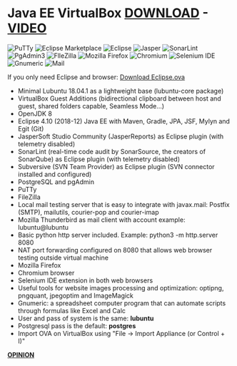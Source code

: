 # Java EE VirtualBox [DOWNLOAD](https://github.com/Virtual-Machines/Java-EE-VirtualBox/releases/download/latest/JavaEE.ova) - [VIDEO](https://www.youtube.com/watch?v=gZabXYjjU3k)



![PuTTy](https://raw.githubusercontent.com/Virtual-Machines/Java-EE-VirtualBox/master/putty.png)
![Eclipse Marketplace](https://raw.githubusercontent.com/Virtual-Machines/Java-EE-VirtualBox/master/eclipseMarketplace.png)
![Eclipse](https://raw.githubusercontent.com/Virtual-Machines/Java-EE-VirtualBox/master/eclipseAbout.png)
![Jasper](https://raw.githubusercontent.com/Virtual-Machines/Java-EE-VirtualBox/master/jasper.png)
![SonarLint](https://raw.githubusercontent.com/Virtual-Machines/Java-EE-VirtualBox/master/SonarLint.png)
![PgAdmin3](https://raw.githubusercontent.com/Virtual-Machines/Java-EE-VirtualBox/master/pgadmin.png)
![FlleZilla](https://raw.githubusercontent.com/Virtual-Machines/AJava-EE-VirtualBox/master/filezilla.png)
![Mozilla Firefox](https://raw.githubusercontent.com/Virtual-Machines/Java-EE-VirtualBox/master/firefox.png)
![Chromium](https://raw.githubusercontent.com/Virtual-Machines/Java-EE-VirtualBox/master/chromium.png)
![Selenium IDE](https://raw.githubusercontent.com/Virtual-Machines/Java-EE-VirtualBox/master/SeleniumIDE.png)
![Gnumeric](https://raw.githubusercontent.com/Virtual-Machines/Java-EE-VirtualBox/master/gnumeric.png)
![Mail](https://raw.githubusercontent.com/Virtual-Machines/Java-EE-VirtualBox/master/mail.png)

If you only need Eclipse and browser: [Download Eclipse.ova](https://github.com/Virtual-Machines/Java-EE-VirtualBox/releases/download/latest/Eclipse.ova)

- Minimal Lubuntu 18.04.1 as a lightweight base (lubuntu-core package)
- VirtualBox Guest Additions (bidirectional clipboard between host and guest, shared folders capable, Seamless Mode...)
- OpenJDK 8
- Eclipse 4.10 (2018-12) Java EE with Maven, Gradle, JPA, JSF, Mylyn and Egit (Git)
- JasperSoft Studio Community (JasperReports) as Eclipse plugin (with telemetry disabled)
- SonarLint (real-time code audit by SonarSource, the creators of SonarQube) as Eclipse plugin (with telemetry disabled)
- Subversive (SVN Team Provider) as Eclipse plugin (SVN connector installed and configured)
- PostgreSQL and pgAdmin
- PuTTy
- FileZilla
- Local mail testing server that is easy to integrate with javax.mail: Postfix (SMTP), mailutils, courier-pop and courier-imap
- Mozilla Thunderbird as mail client with account example: lubuntu@lubuntu
- Basic python http server included. Example: python3 -m http.server 8080
- NAT port forwarding configured on 8080 that allows web browser testing outside virtual machine
- Mozilla Firefox
- Chromium browser
- Selenium IDE extension in both web browsers
- Useful tools for website images processing and optimization: optipng, pngquant, jpegoptim and ImageMagick
- Gnumeric: a spreadsheet computer program that can automate scripts through formulas like Excel and Calc
- User and pass of system is the same: **lubuntu**
- Postgresql pass is the default: **postgres**
- Import OVA on VirtualBox using "File -> Import Appliance (or Control + I)"

[**OPINION**](https://github.com/Virtual-Machines/Java-EE-VirtualBox/issues/1)


